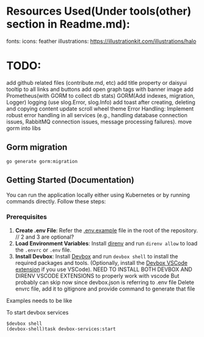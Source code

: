 # Resources Used(Under tools(other) section in Readme.md):

fonts:
icons: feather
illustrations: https://illustrationkit.com/illustrations/halo

# TODO:

add github related files (contribute.md, etc)
add title property or daisyui tooltip to all links and buttons
add open graph tags with banner image
add Prometheus(with GORM to collect db stats)
GORM(Add indexes, migration, Logger)
logging (use slog.Error, slog.Info)
add toast after creating, deleting and copying content
update scroll wheel theme
Error Handling: Implement robust error handling in all services (e.g., handling database connection issues, RabbitMQ connection issues, message processing failures).
move gorm into libs

## Gorm migration

```
go generate gorm:migration
```

## Getting Started (Documentation)

You can run the application locally either using Kubernetes or by running commands directly. Follow these steps:

### Prerequisites

1. **Create .env File**: Refer the [.env.example](.env.example) file in the root of the repository.
   // 2 and 3 are optional?
2. **Load Environment Variables**: Install [direnv](https://direnv.net/) and run `direnv allow` to load the `.envrc` or `.env` file.
3. **Install Devbox**: Install [Devbox](https://www.jetpack.io/devbox/) and run `devbox shell` to install the required packages and tools. (Optionally, install the [Devbox VSCode extension](https://marketplace.visualstudio.com/items?itemName=jetpack-io.devbox) if you use VSCode).
   NEED TO INSTALL BOTH DEVBOX AND DIRENV VSCODE EXTENSIONS to properly work with vscode
   But probably can skip now since devbox.json is referring to .env file
   Delete envrc file, add it to gitignore and provide command to generate that file

Examples needs to be like

To start devbox services

```
$devbox shell
(devbox-shell)task devbox-services:start
```
